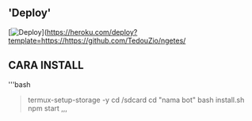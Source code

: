 ## 'Deploy'
[![Deploy](https://herokucdn.com/deploy/button.svg)](https://heroku.com/deploy?template=https://https://github.com/TedouZio/ngetes/

## CARA INSTALL
'''bash
 >termux-setup-storage -y
 >cd /sdcard
 >cd "nama bot"
 >bash install.sh
 >npm start
,,,
